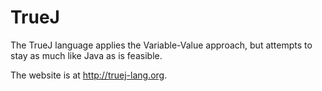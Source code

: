 # TrueJ
The TrueJ language applies the Variable-Value approach, but attempts to stay as much like Java as is
feasible.

The website is at http://truej-lang.org.
